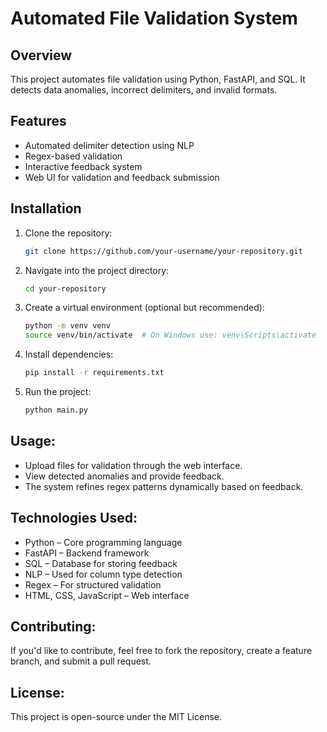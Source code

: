 # Automated File Validation System  

## Overview  
This project automates file validation using Python, FastAPI, and SQL. It detects data anomalies, incorrect delimiters, and invalid formats.

## Features  
- Automated delimiter detection using NLP  
- Regex-based validation  
- Interactive feedback system  
- Web UI for validation and feedback submission  

## Installation  
1. Clone the repository:  
   ```sh
   git clone https://github.com/your-username/your-repository.git
   
2. Navigate into the project directory:
   ```sh
   cd your-repository
3. Create a virtual environment (optional but recommended):
   ```sh
   python -m venv venv
   source venv/bin/activate  # On Windows use: venv\Scripts\activate
4. Install dependencies:
   ```sh
   pip install -r requirements.txt
5. Run the project:
   ```sh
   python main.py

## Usage:
- Upload files for validation through the web interface.
- View detected anomalies and provide feedback.
- The system refines regex patterns dynamically based on feedback.

## Technologies Used:
- Python – Core programming language
- FastAPI – Backend framework
- SQL – Database for storing feedback
- NLP – Used for column type detection
- Regex – For structured validation
- HTML, CSS, JavaScript – Web interface

## Contributing: 
If you'd like to contribute, feel free to fork the repository, create a feature branch, and submit a pull request.

## License:
This project is open-source under the MIT License.
